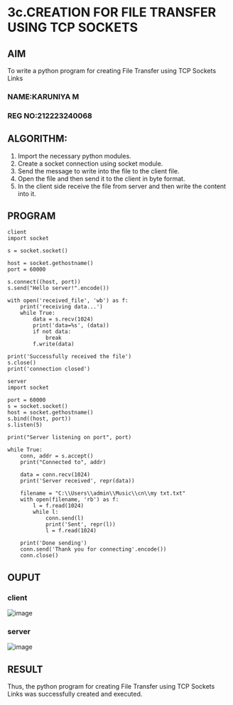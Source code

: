 # 3c.CREATION FOR FILE TRANSFER USING TCP SOCKETS
## AIM
To write a python program for creating File Transfer using TCP Sockets Links
### NAME:KARUNIYA M
### REG NO:212223240068
## ALGORITHM:
1. Import the necessary python modules.
2. Create a socket connection using socket module.
3. Send the message to write into the file to the client file.
4. Open the file and then send it to the client in byte format.
5. In the client side receive the file from server and then write the content into it.
## PROGRAM
```
client
import socket

s = socket.socket()

host = socket.gethostname()
port = 60000

s.connect((host, port))
s.send("Hello server!".encode())

with open('received_file', 'wb') as f:
    print('receiving data...')
    while True:
        data = s.recv(1024)
        print('data=%s', (data))
        if not data:
            break
        f.write(data)

print('Successfully received the file')
s.close()
print('connection closed')

```
```
server
import socket

port = 60000
s = socket.socket()
host = socket.gethostname()
s.bind((host, port))
s.listen(5)

print("Server listening on port", port)

while True:
    conn, addr = s.accept()
    print("Connected to", addr)
    
    data = conn.recv(1024)
    print('Server received', repr(data))

    filename = "C:\\Users\\admin\\Music\\cn\\my txt.txt"
    with open(filename, 'rb') as f:
        l = f.read(1024)
        while l:
            conn.send(l)
            print('Sent', repr(l))
            l = f.read(1024)
    
    print('Done sending')
    conn.send('Thank you for connecting'.encode())
    conn.close()

```
## OUPUT
### client
![image](https://github.com/user-attachments/assets/4b463601-bdd3-4fe6-8783-32e18c84c5e9)


### server
![image](https://github.com/user-attachments/assets/80b4046c-2c97-4870-b46e-dfe43de5aa84)

## RESULT
Thus, the python program for creating File Transfer using TCP Sockets Links was 
successfully created and executed.

